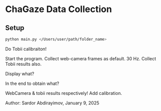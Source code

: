 # ChaGaze Data Collection

## Setup

```bash
python main.py </Users/user/path/folder_name> 
```

Do Tobii calibraiton!

Start the program. Collect web-camera frames as default. 30 Hz.
Collect Tobii results also. 

Display what? 



In the end to obtain what?

WebCamera & tobii results respectively!
Add calibration.


Author: Sardor Abdirayimov,
January 9, 2025
